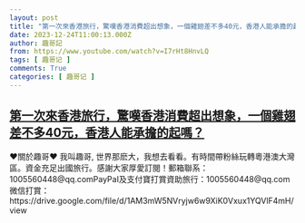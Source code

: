 ```yaml
---
layout: post
title: "第一次來香港旅行，驚嘆香港消費超出想象，一個雞翅差不多40元，香港人能承擔的起嗎？"
date: 2023-12-24T11:00:13.000Z
author: 趣哥記
from: https://www.youtube.com/watch?v=I7rHt8HnvLQ
tags: [ 趣哥记 ]
comments: True
categories: [ 趣哥记 ]
---
```

<!--1703415613000-->
[第一次來香港旅行，驚嘆香港消費超出想象，一個雞翅差不多40元，香港人能承擔的起嗎？](https://www.youtube.com/watch?v=I7rHt8HnvLQ)
------

<div>
♥關於趣哥♥ 我叫趣哥, 世界那麽大，我想去看看。有時間帶粉絲玩轉粵港澳大灣區。資金充足出國旅行。感謝大家厚愛訂閱！郵箱聯系：1005560448@qq.comPayPaI及支付寶打賞資助旅行：1005560448@qq.com微信打賞：https://drive.google.com/file/d/1AM3mW5NVryjw6w9XiK0Vxux1YQVlF4mH/view
</div>
